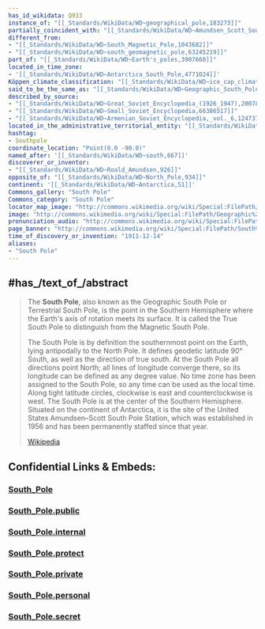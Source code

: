 ```yaml
---
has_id_wikidata: Q933
instance_of: "[[_Standards/WikiData/WD~geographical_pole,183273]]"
partially_coincident_with: "[[_Standards/WikiData/WD~Amundsen_Scott_South_Pole_Station,243307]]"
different_from:
- "[[_Standards/WikiData/WD~South_Magnetic_Pole,1043682]]"
- "[[_Standards/WikiData/WD~south_geomagnetic_pole,63245219]]"
part_of: "[[_Standards/WikiData/WD~Earth's_poles,3907660]]"
located_in_time_zone:
- '[[_Standards/WikiData/WD~Antarctica_South_Pole,4771024]]'
Köppen_climate_classification: "[[_Standards/WikiData/WD~ice_cap_climate,5985406]]"
said_to_be_the_same_as: "[[_Standards/WikiData/WD~Geographic_South_Pole,13135825]]"
described_by_source:
- "[[_Standards/WikiData/WD~Great_Soviet_Encyclopedia_(1926_1947),20078554]]"
- "[[_Standards/WikiData/WD~Small_Soviet_Encyclopedia,66386517]]"
- "[[_Standards/WikiData/WD~Armenian_Soviet_Encyclopedia,_vol._6,124737633]]"
located_in_the_administrative_territorial_entity: "[[_Standards/WikiData/WD~Antarctic_Treaty_area,21590062]]"
hashtag:
- Southpole
coordinate_location: "Point(0.0 -90.0)"
named_after: '[[_Standards/WikiData/WD~south,667]]'
discoverer_or_inventor:
- "[[_Standards/WikiData/WD~Roald_Amundsen,926]]"
opposite_of: "[[_Standards/WikiData/WD~North_Pole,934]]"
continent: '[[_Standards/WikiData/WD~Antarctica,51]]'
Commons_gallery: "South Pole"
Commons_category: "South Pole"
locator_map_image: "http://commons.wikimedia.org/wiki/Special:FilePath/Pole-south.gif"
image: "http://commons.wikimedia.org/wiki/Special:FilePath/Geographic%20Southpole%20crop.jpg"
pronunciation_audio: "http://commons.wikimedia.org/wiki/Special:FilePath/LL-Q58635%20%28pan%29-Gaurav%20Jhammat-%E0%A8%A6%E0%A9%B1%E0%A8%96%E0%A8%A3%E0%A9%80%20%E0%A8%A7%E0%A8%B0%E0%A9%81%E0%A8%B5.wav"
page_banner: "http://commons.wikimedia.org/wiki/Special:FilePath/South%20Pole-banner2.jpg"
time_of_discovery_or_invention: "1911-12-14"
aliases:
- "South Pole"
---
```


## #has_/text_of_/abstract 

> The **South Pole**, also known as the Geographic South Pole or Terrestrial South Pole, is the point in the Southern Hemisphere where the Earth's axis of rotation meets its surface. It is called the True South Pole to distinguish from the Magnetic South Pole.
>
> The South Pole is by definition the southernmost point on the Earth, lying antipodally to the North Pole. It defines geodetic latitude 90° South, as well as the direction of true south. At the South Pole all directions point North; all lines of longitude converge there, so its longitude can be defined as any degree value. No time zone has been assigned to the South Pole, so any time can be used as the local time. Along tight latitude circles, clockwise is east and counterclockwise is west. The South Pole is at the center of the Southern Hemisphere. Situated on the continent of Antarctica, it is the site of the United States Amundsen–Scott South Pole Station, which was established in 1956 and has been permanently staffed since that year.
>
> [Wikipedia](https://en.wikipedia.org/wiki/South%20Pole) 


## Confidential Links & Embeds: 

### [South_Pole](/_Standards/Earth/Geography/South_Pole.md) 

### [South_Pole.public](/_public/Earth/Geography/South_Pole.public.md) 

### [South_Pole.internal](/_internal/Earth/Geography/South_Pole.internal.md) 

### [South_Pole.protect](/_protect/Earth/Geography/South_Pole.protect.md) 

### [South_Pole.private](/_private/Earth/Geography/South_Pole.private.md) 

### [South_Pole.personal](/_personal/Earth/Geography/South_Pole.personal.md) 

### [South_Pole.secret](/_secret/Earth/Geography/South_Pole.secret.md)

